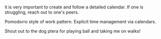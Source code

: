 it is very important to create and follow a detailed calendar.
If one is struggling, reach out to one's peers.


Pomodorro style of work pattern.
Explicit time management via calendars.

Shout out to the dog ptera for playing ball and taking me on walks!
